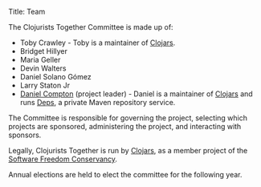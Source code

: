 Title: Team


The Clojurists Together Committee is made up of:

* Toby Crawley - Toby is a maintainer of [Clojars](https://clojars.org).
* Bridget Hillyer
* Maria Geller
* Devin Walters
* Daniel Solano Gómez
* Larry Staton Jr
* [Daniel Compton](https://danielcompton.net) (project leader) - Daniel is a maintainer of [Clojars](https://clojars.org) and runs [Deps](https://www.deps.co), a private Maven repository service.

The Committee is responsible for governing the project, selecting which projects are sponsored, administering the project, and interacting with sponsors.

Legally, Clojurists Together is run by [Clojars](https://clojars.org), as a member project of the [Software Freedom Conservancy](https://sfconservancy.org).

Annual elections are held to elect the committee for the following year.
